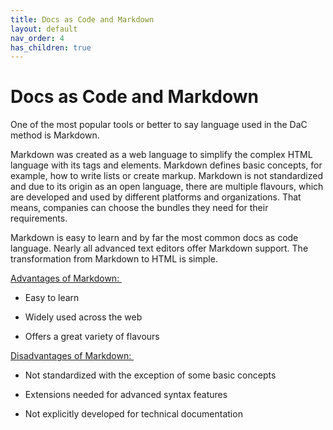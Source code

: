 ```yaml
---
title: Docs as Code and Markdown
layout: default
nav_order: 4
has_children: true
---
```


# Docs as Code and Markdown
One of the most popular tools or better to say language used in the DaC method is Markdown.

Markdown was created as a web language to simplify the complex HTML language with its tags and elements. Markdown defines basic concepts, for example, how to write lists or create markup. Markdown is not standardized and due to its origin as an open language, there are multiple flavours, which are developed and used by different platforms and organizations. That means, companies can choose the bundles they need for their requirements. 

Markdown is easy to learn and by far the most common docs as code language. Nearly all advanced text editors offer Markdown support. The transformation from Markdown to HTML is simple.

<u>Advantages of Markdown: </u>

- Easy to learn 

- Widely used across the web 

- Offers a great variety of flavours 

<u>Disadvantages of Markdown: </u>

- Not standardized with the exception of some basic concepts 

- Extensions needed for advanced syntax features 

- Not explicitly developed for technical documentation